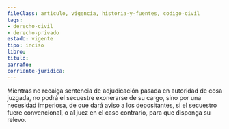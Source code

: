 ```yaml
---
fileClass: articulo, vigencia, historia-y-fuentes, codigo-civil
tags:
- derecho-civil
- derecho-privado
estado: vigente
tipo: inciso
libro:
titulo:
parrafo:
corriente-juridica:
---
```

Mientras no recaiga sentencia de adjudicación pasada en autoridad de cosa juzgada, no podrá el secuestre exonerarse de su cargo, sino por una necesidad imperiosa, de que dará aviso a los depositantes, si el secuestro fuere convencional, o al juez en el caso contrario, para que disponga su relevo.